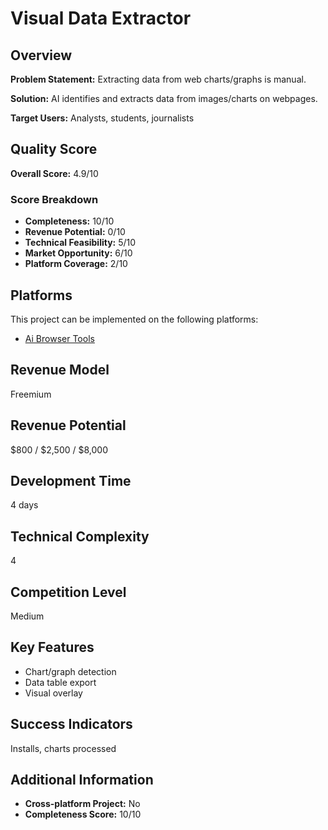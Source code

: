 # Visual Data Extractor

## Overview
**Problem Statement:** Extracting data from web charts/graphs is manual.

**Solution:** AI identifies and extracts data from images/charts on webpages.

**Target Users:** Analysts, students, journalists

## Quality Score
**Overall Score:** 4.9/10

### Score Breakdown
- **Completeness:** 10/10
- **Revenue Potential:** 0/10
- **Technical Feasibility:** 5/10
- **Market Opportunity:** 6/10
- **Platform Coverage:** 2/10

## Platforms
This project can be implemented on the following platforms:
- [Ai Browser Tools](./platforms/ai-browser-tools/)

## Revenue Model
Freemium

## Revenue Potential
$800 / $2,500 / $8,000

## Development Time
4 days

## Technical Complexity
4

## Competition Level
Medium

## Key Features
- Chart/graph detection
- Data table export
- Visual overlay

## Success Indicators
Installs, charts processed

## Additional Information
- **Cross-platform Project:** No
- **Completeness Score:** 10/10
